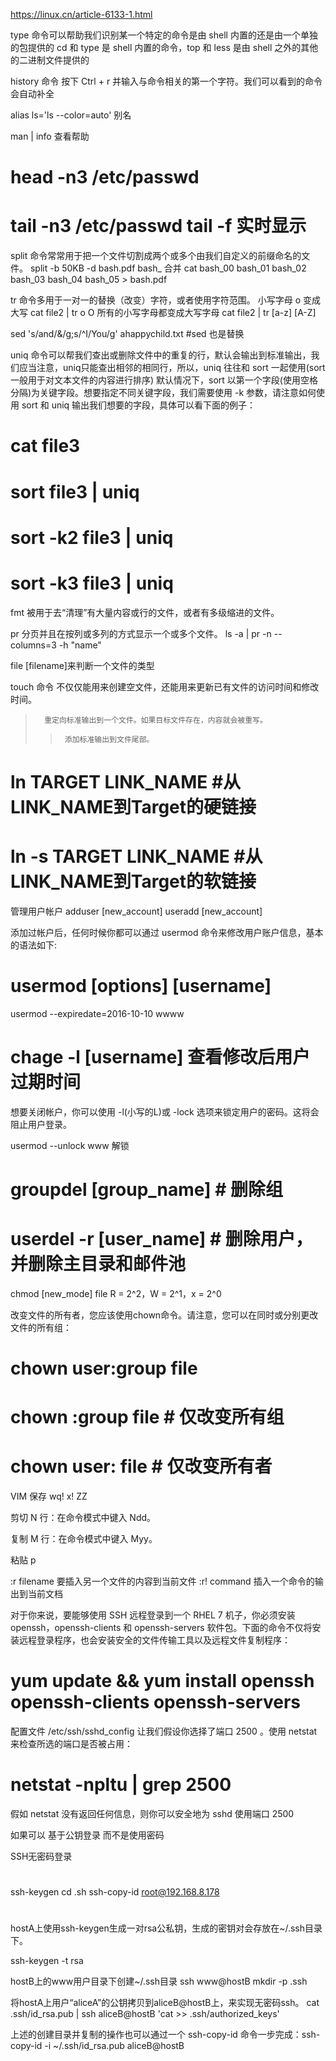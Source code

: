  
https://linux.cn/article-6133-1.html
 
type 命令可以帮助我们识别某一个特定的命令是由 shell 内置的还是由一个单独的包提供的
cd 和 type 是 shell 内置的命令，top 和 less 是由 shell 之外的其他的二进制文件提供的
 
history 命令 按下 Ctrl + r 并输入与命令相关的第一个字符。我们可以看到的命令会自动补全
 
alias ls='ls --color=auto'  别名
 
man | info  查看帮助
 
# head -n3 /etc/passwd
# tail -n3 /etc/passwd  tail -f 实时显示
 
split 命令常常用于把一个文件切割成两个或多个由我们自定义的前缀命名的文件。
split -b 50KB -d bash.pdf bash_
合并
cat bash_00 bash_01 bash_02 bash_03 bash_04 bash_05 > bash.pdf
 
tr 命令多用于一对一的替换（改变）字符，或者使用字符范围。
小写字母 o 变成大写 cat file2 | tr o O
所有的小写字母都变成大写字母 cat file2 | tr [a-z] [A-Z]
 
sed 's/and/\&/g;s/^I/You/g' ahappychild.txt #sed 也是替换
 
uniq 命令可以帮我们查出或删除文件中的重复的行，默认会输出到标准输出，我们应当注意，uniq只能查出相邻的相同行，所以，uniq 往往和 sort 一起使用(sort 一般用于对文本文件的内容进行排序)
默认情况下，sort 以第一个字段(使用空格分隔)为关键字段。想要指定不同关键字段，我们需要使用 -k 参数，请注意如何使用 sort 和 uniq 输出我们想要的字段，具体可以看下面的例子：
# cat file3
# sort file3 | uniq
# sort -k2 file3 | uniq
# sort -k3 file3 | uniq
 
fmt 被用于去“清理”有大量内容或行的文件，或者有多级缩进的文件。
 
pr 分页并且在按列或多列的方式显示一个或多个文件。
ls -a  | pr -n --columns=3 -h "name"
 
file [filename]来判断一个文件的类型 
 
touch 命令 不仅仅能用来创建空文件，还能用来更新已有文件的访问时间和修改时间。
 
>       重定向标准输出到一个文件。如果目标文件存在，内容就会被重写。
>>      添加标准输出到文件尾部。
 
# ln TARGET LINK_NAME               #从LINK_NAME到Target的硬链接
# ln -s TARGET LINK_NAME            #从LINK_NAME到Target的软链接
 
管理用户帐户
adduser [new_account]
useradd [new_account]
 
添加过帐户后，任何时候你都可以通过 usermod 命令来修改用户账户信息，基本的语法如下:
 
# usermod [options] [username]
 
usermod --expiredate=2016-10-10 wwww
 
# chage -l [username]   查看修改后用户过期时间
 
想要关闭帐户，你可以使用 -l(小写的L)或 -lock 选项来锁定用户的密码。这将会阻止用户登录。
 
 usermod --unlock www     解锁
 
# groupdel [group_name]        # 删除组
# userdel -r [user_name]       # 删除用户，并删除主目录和邮件池
 
chmod [new_mode] file
R = 2^2，W = 2^1，x = 2^0
 
改变文件的所有者，您应该使用chown命令。请注意，您可以在同时或分别更改文件的所有组：
 
# chown user:group file
 
# chown :group file              # 仅改变所有组
# chown user: file               # 仅改变所有者
 
VIM
保存   wq!   x!      ZZ
 
剪切 N 行：在命令模式中键入 Ndd。
 
复制 M 行：在命令模式中键入 Myy。
 
粘贴 p
 
 
:r filename  要插入另一个文件的内容到当前文件
:r! command  插入一个命令的输出到当前文档
 
对于你来说，要能够使用 SSH 远程登录到一个 RHEL 7 机子，你必须安装 openssh，openssh-clients 和 openssh-servers 软件包。下面的命令不仅将安装远程登录程序，也会安装安全的文件传输工具以及远程文件复制程序：
 
# yum update && yum install openssh openssh-clients openssh-servers
 
配置文件 /etc/ssh/sshd_config
让我们假设你选择了端口 2500 。使用 netstat 来检查所选的端口是否被占用：
 
# netstat -npltu | grep 2500
假如 netstat 没有返回任何信息，则你可以安全地为 sshd 使用端口 2500
 
如果可以 基于公钥登录 而不是使用密码
 
 
SSH无密码登录
#
ssh-keygen
cd .sh
ssh-copy-id root@192.168.8.178
#
 
hostA上使用ssh-keygen生成一对rsa公私钥，生成的密钥对会存放在~/.ssh目录下。
 
ssh-keygen -t rsa
 
hostB上的www用户目录下创建~/.ssh目录
ssh www@hostB mkdir -p .ssh
 
将hostA上用户“aliceA”的公钥拷贝到aliceB@hostB上，来实现无密码ssh。
cat .ssh/id_rsa.pub | ssh aliceB@hostB 'cat >> .ssh/authorized_keys'
 
上述的创建目录并复制的操作也可以通过一个 ssh-copy-id 命令一步完成：ssh-copy-id -i ~/.ssh/id_rsa.pub aliceB@hostB
 
 
 
 
 